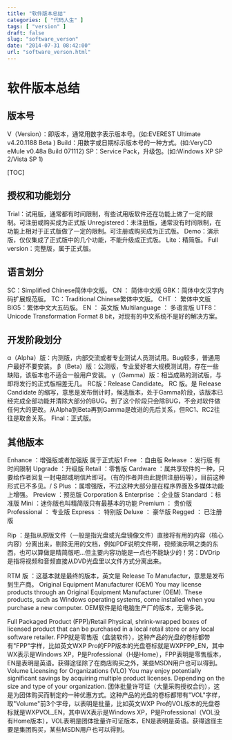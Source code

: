 ```yaml
---
title: "软件版本总结"
categories: [ "代码人生" ]
tags: [ "version" ]
draft: false
slug: "software_verson"
date: "2014-07-31 08:42:00"
url: "software_verson.html"
---
```


# 软件版本总结

## 版本号
V（Version）：即版本，通常用数字表示版本号。(如:EVEREST Ultimate v4.20.1188 Beta )
Build：用数字或日期标示版本号的一种方式。(如:VeryCD eMule v0.48a Build 071112)
SP：Service Pack，升级包。(如:Windows XP SP 2/Vista SP 1)


<!--more-->


[TOC]
## 授权和功能划分
Trial：试用版，通常都有时间限制，有些试用版软件还在功能上做了一定的限制。可注册或购买成为正式版
Unregistered：未注册版，通常没有时间限制，在功能上相对于正式版做了一定的限制。可注册或购买成为正式版。
Demo：演示版，仅仅集成了正式版中的几个功能，不能升级成正式版。
Lite：精简版。
Full version：完整版，属于正式版。

## 语言划分
SC：Simplified Chinese简体中文版。
CN ： 简体中文版
GBK：简体中文汉字内码扩展规范版。
TC：Traditional Chinese繁体中文版。
CHT ： 繁体中文版
BIG5：繁体中文大五码版。
EN ： 英文版
Multilanguage ： 多语言版
UTF8：Unicode Transformation Format 8 bit，对现有的中文系统不是好的解决方案。



## 开发阶段划分
α（Alpha）版：内测版，内部交流或者专业测试人员测试用。Bug较多，普通用户最好不要安装。
β（Beta）版：公测版，专业爱好者大规模测试用，存在一些缺陷，该版本也不适合一般用户安装。
γ（Gamma）版：相当成熟的测试版，与即将发行的正式版相差无几。
RC版：Release Candidate。
RC 版。是 Release Candidate 的缩写，意思是发布倒计时，候选版本，处于Gamma阶段，该版本已经完成全部功能并清除大部分的BUG。到了这个阶段只会除BUG，不会对软件做任何大的更改。从Alpha到Beta再到Gamma是改进的先后关系，但RC1、RC2往往是取舍关系。
Final：正式版。

## 其他版本
Enhance ：增强版或者加强版 属于正式版1
Free ：自由版
Release ：发行版 有时间限制
Upgrade ：升级版
Retail ：零售版
Cardware ：属共享软件的一种，只要给作者回复一封电邮或明信片即可。（有的作者并由此提供注册码等），目前这种形式已不多见。/ S
Plus ：属增强版，不过这种大部分是在程序界面及多媒体功能上增强。
Preview ：预览版
Corporation & Enterprise ：企业版
Standard ：标准版
Mini ：迷你版也叫精简版只有最基本的功能
Premium ： 贵价版
Professional ： 专业版
Express ： 特别版
Deluxe ： 豪华版
Regged ： 已注册版

Rip ：是指从原版文件（一般是指光盘或光盘镜像文件）直接将有用的内容（核心内容）分离出来，剔除无用的文档，例如PDF说明文件啊，视频演示啊之类的东西，也可以算做是精简版吧…但主要内容功能是一点也不能缺少的！另：DVDrip是指将视频和音频直接从DVD光盘里以文件方式分离出来。



RTM 版 ：这基本就是最终的版本，英文是 Release To Manufactur，意思是发布到生产商。
Original Equipment Manufacturer (OEM) 
You may license products through an Original Equipment Manufacturer (OEM). These products, such as Windows operating systems, come installed when you purchase a new computer. 
OEM软件是给电脑生产厂的版本，无需多说。 

Full Packaged Product (FPP)/Retail 
Physical, shrink-wrapped boxes of licensed product that can be purchased in a local retail store or any local software retailer. 
FPP就是零售版（盒装软件），这种产品的光盘的卷标都带有"FPP"字样，比如英文WXP Pro的FPP版本的光盘卷标就是WXPFPP_EN，其中WX表示是Windows XP，P是Professional（H是Home），FPP表明是零售版本，EN是表明是英语。获得途径除了在商店购买之外，某些MSDN用户也可以得到。
Volume Licensing for Organizations (VLO) 
You may enjoy potentially significant savings by acquiring multiple product licenses. Depending on the size and type of your organization. 
团体批量许可证（大量采购授权合约），这是为团体购买而制定的一种优惠方式。这种产品的光盘的卷标都带有"VOL"字样，取"Volume"前3个字母，以表明是批量，比如英文WXP Pro的VOL版本的光盘卷标就是WXPVOL_EN，其中WX表示是Windows XP，P是Professional（VOL没有Home版本），VOL表明是团体批量许可证版本，EN是表明是英语。获得途径主要是集团购买，某些MSDN用户也可以得到。